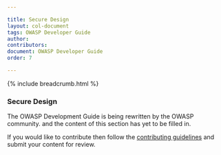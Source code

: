 ```yaml
---

title: Secure Design
layout: col-document
tags: OWASP Developer Guide
author:
contributors:
document: OWASP Developer Guide
order: 7

---
```


{% include breadcrumb.html %}
### Secure Design

The OWASP Development Guide is being rewritten by the OWASP community.
and the content of this section has yet to be filled in.

If you would like to contribute then follow the 
[contributing guidelines](https://github.com/OWASP/www-project-developer-guide/blob/main/CONTRIBUTING.md)
and submit your content for review.
